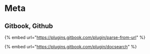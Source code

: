 # Meta

## Gitbook, Github

{% embed url="https://plugins.gitbook.com/plugin/parse-from-url" %}

{% embed url="https://plugins.gitbook.com/plugin/docsearch" %}

